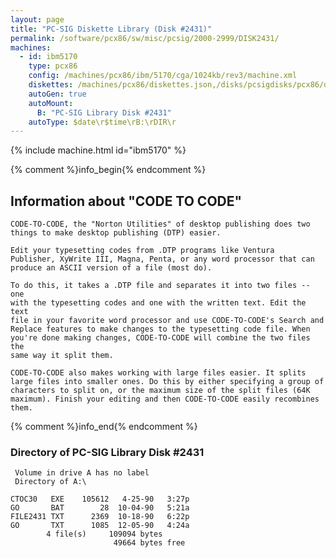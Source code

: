 ```yaml
---
layout: page
title: "PC-SIG Diskette Library (Disk #2431)"
permalink: /software/pcx86/sw/misc/pcsig/2000-2999/DISK2431/
machines:
  - id: ibm5170
    type: pcx86
    config: /machines/pcx86/ibm/5170/cga/1024kb/rev3/machine.xml
    diskettes: /machines/pcx86/diskettes.json,/disks/pcsigdisks/pcx86/diskettes.json
    autoGen: true
    autoMount:
      B: "PC-SIG Library Disk #2431"
    autoType: $date\r$time\rB:\rDIR\r
---
```


{% include machine.html id="ibm5170" %}

{% comment %}info_begin{% endcomment %}

## Information about "CODE TO CODE"

    CODE-TO-CODE, the "Norton Utilities" of desktop publishing does two
    things to make desktop publishing (DTP) easier.
    
    Edit your typesetting codes from .DTP programs like Ventura
    Publisher, XyWrite III, Magna, Penta, or any word processor that can
    produce an ASCII version of a file (most do).
    
    To do this, it takes a .DTP file and separates it into two files -- one
    with the typesetting codes and one with the written text. Edit the text
    file in your favorite word processor and use CODE-TO-CODE's Search and
    Replace features to make changes to the typesetting code file. When
    you're done making changes, CODE-TO-CODE will combine the two files the
    same way it split them.
    
    CODE-TO-CODE also makes working with large files easier. It splits
    large files into smaller ones. Do this by either specifying a group of
    characters to split on, or the maximum size of the split files (64K
    maximum). Finish your editing and then CODE-TO-CODE easily recombines
    them.
{% comment %}info_end{% endcomment %}


### Directory of PC-SIG Library Disk #2431

     Volume in drive A has no label
     Directory of A:\

    CTOC30   EXE    105612   4-25-90   3:27p
    GO       BAT        28  10-04-90   5:21a
    FILE2431 TXT      2369  10-18-90   6:22p
    GO       TXT      1085  12-05-90   4:24a
            4 file(s)     109094 bytes
                           49664 bytes free
